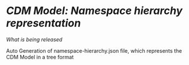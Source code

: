 # *CDM Model: Namespace hierarchy representation*

_What is being released_

Auto Generation of namespace-hierarchy.json file, which represents the CDM Model in a tree format

